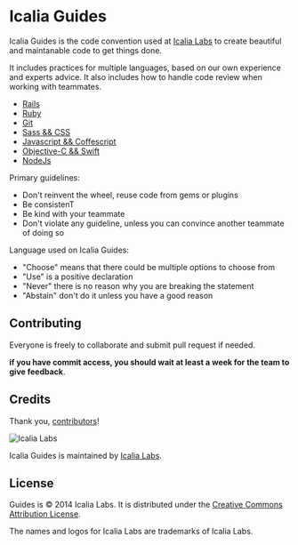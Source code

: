 # Icalia Guides

Icalia Guides is the code convention used at [Icalia Labs](http://icalialabs.com) to create beautiful and maintanable code to get things done.

It includes practices for multiple languages, based on our own experience and experts advice. It also includes how to handle code review when working with teammates.

* [Rails]()
* [Ruby]()
* [Git]()
* [Sass && CSS]()
* [Javascript && Coffescript]()
* [Objective-C && Swift]()
* [NodeJs]()

Primary guidelines:

* Don't reinvent the wheel, reuse code from gems or plugins
* Be consistenT
* Be kind with your teammate
* Don't violate any guideline, unless you can convince another teammate of doing so

Language used on Icalia Guides:

* "Choose" means that there could be multiple options to choose from
* "Use" is a positive declaration
* "Never" there is no reason why you are breaking the statement
* "Abstain" don't do it unless you have a good reason


Contributing
------------

Everyone is freely to collaborate and submit pull request if needed.

**if you have commit access, you should wait at least a week for the team to give feedback**.


Credits
-------

Thank you, [contributors](https://github.com/icalialabs/icalia_guides/graphs/contributors)!

![Icalia Labs](https://raw.githubusercontent.com/IcaliaLabs/kaishi/master/logo.png)

Icalia Guides is maintained by [Icalia Labs](http://www.icalialabs.com/team).

License
-------

Guides is © 2014 Icalia Labs. It is distributed under the [Creative Commons
Attribution License](http://creativecommons.org/licenses/by/3.0/).

The names and logos for Icalia Labs are trademarks of Icalia Labs.



